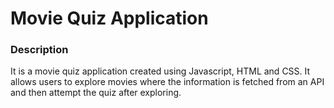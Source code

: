 # Movie Quiz Application
### Description
It is a movie quiz application created using Javascript, HTML and CSS. It allows users to explore movies where the information is fetched from an API and then attempt the quiz after exploring.

